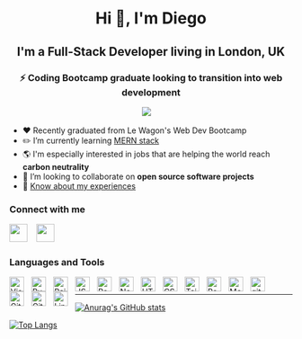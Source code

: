 <h1 align="center">Hi 👋, I'm Diego</h1>
<h2 align="center">I'm a Full-Stack Developer living in London, UK</h2>
<h3 align="center">⚡ Coding Bootcamp graduate looking to transition into web development </h3>
<p align="center">
<a target="_blank" href="https://www.diegorramos.com"><img src="https://img.shields.io/badge/Portfolio-%23000000.svg?style=for-the-badge&logoColor=#ff0066"/></a>&nbsp;&nbsp;&nbsp;&nbsp;
</p>


* :hearts: Recently graduated from Le Wagon's Web Dev Bootcamp
* :pencil2: I’m currently learning [MERN stack](https://fullstackopen.com/en/#course-contents)
* :earth_americas: I'm especially interested in jobs that are helping the world reach **carbon neutrality**
* 👯 I’m looking to collaborate on **open source software projects**
* 📄 [Know about my experiences](https://docs.google.com/document/d/13KKMcKuW1-EVkHwyF2LEzBWYcrLmJST0EUXrwjqdtQA/edit?usp=sharing)

### Connect with me
[<img height="32" width="32" src="https://cdn.simpleicons.org/LINKEDIN/#0A66C2"/>](https://linkedin.com/in/diegorramos84)
&nbsp;&nbsp;
[<img height="32" width="32" src="https://cdn.simpleicons.org/Gmail/#EA4335"/>](mailto:diegorramos84i@gmail.com?subject=Hello%20Diego,%20From%20Github)
&nbsp;&nbsp;


### Languages and Tools

<img align="left" alt="Visual Studio Code" width="26px" src="https://cdn.jsdelivr.net/gh/devicons/devicon/icons/vscode/vscode-original.svg" style="padding-right:10px;" />
<img align="left" alt="Ruby" width="26px" src="https://cdn.jsdelivr.net/gh/devicons/devicon/icons/ruby/ruby-original.svg" style="padding-right:10px;" />
<img align="left" alt="Rails" width="26px" src="https://cdn.jsdelivr.net/gh/devicons/devicon/icons/rails/rails-plain-wordmark.svg" style="padding-right:10px;" />
<img align="left" alt="JS" width="26px" src="https://cdn.jsdelivr.net/gh/devicons/devicon/icons/javascript/javascript-original.svg" style="padding-right:10px;" />
<img align="left" alt="React" width="26px" src="https://cdn.jsdelivr.net/gh/devicons/devicon/icons/react/react-original.svg" style="padding-right:10px;" />
<img align="left" alt="Node" width="26px" src="https://cdn.jsdelivr.net/gh/devicons/devicon/icons/nodejs/nodejs-original.svg" style="padding-right:10px;" />
<img align="left" alt="HTML" width="26px" src="https://cdn.jsdelivr.net/gh/devicons/devicon/icons/html5/html5-original.svg" style="padding-right:10px;" />
<img align="left" alt="CSS" width="26px" src="https://cdn.jsdelivr.net/gh/devicons/devicon/icons/css3/css3-original.svg" style="padding-right:10px;" />
<img align="left" alt="Tailwind" width="26px" src="https://cdn.jsdelivr.net/gh/devicons/devicon/icons/tailwindcss/tailwindcss-plain.svg" style="padding-right:10px;" />
<img align="left" alt="PostgreSQL" width="26px" src="https://cdn.jsdelivr.net/gh/devicons/devicon/icons/postgresql/postgresql-original.svg" style="padding-right:10px;" />
<img align="left" alt="MongoDB" width="26px" src="https://cdn.jsdelivr.net/gh/devicons/devicon/icons/mongodb/mongodb-original.svg" style="padding-right:10px;" />
<img align="left" alt="git" width="26px" src="https://cdn.jsdelivr.net/gh/devicons/devicon/icons/git/git-original.svg" style="padding-right:10px;" />
<img align="left" alt="Github" width="26px" src="https://user-images.githubusercontent.com/3369400/139447912-e0f43f33-6d9f-45f8-be46-2df5bbc91289.png#gh-dark-mode-only" style="padding-right:10px;" />
<img align="left" alt="Github" width="26px" src="https://user-images.githubusercontent.com/3369400/139448065-39a229ba-4b06-434b-bc67-616e2ed80c8f.png#gh-light-mode-only" style="padding-right:10px;" />
<img align="left" alt="Linux" width="26px" src="https://cdn.jsdelivr.net/gh/devicons/devicon/icons/linux/linux-original.svg" style="padding-right:10px;" />


<br />

---


[![Anurag's GitHub stats](https://github-readme-stats-new-git-master-diegorramos84.vercel.app/api?username=diegorramos84&show_icons=true&count_private=true&theme=vision-friendly-dark&hide_border=true)](https://github.com/anuraghazra/github-readme-stats)

[![Top Langs](https://github-readme-stats-new-git-master-diegorramos84.vercel.app/api/top-langs/?username=diegorramos84&layout=compact&theme=vision-friendly-dark&hide_border=true)](https://github.com/anuraghazra/github-readme-stats)
